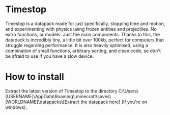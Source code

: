 # Timestop
Timestop is a datapack made for just specifically, stopping time and motion, and experimenting with physics using frozen entities and projectiles. No extra functions, or models. Just the main components. Thanks to this, the datapack is incredibly tiny, a little bit over 100kb, perfect for computers that struggle regarding performance. It is also heavily optimised, using a combination of small functions, arbitrary sorting, and clean code, so don't be afraid to use if you have a slow device.

# How to install
 Extract the latest version of Timestop to the directory C:\Users\\[USERNAME]\AppData\Roaming\\.minecraft\saves\\[WORLDNAME]\datapacks\\[Extract the datapack here] (If you're on windows).
 